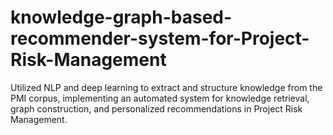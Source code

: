 # knowledge-graph-based-recommender-system-for-Project-Risk-Management
Utilized NLP and deep learning to extract and structure knowledge from the PMI corpus, implementing an automated system for knowledge retrieval, graph construction, and personalized recommendations in Project Risk Management.

